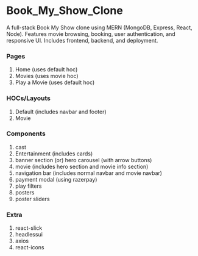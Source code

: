# Book_My_Show_Clone
A full-stack Book My Show clone using MERN (MongoDB, Express, React, Node). Features movie browsing, booking, user authentication, and responsive UI. Includes frontend, backend, and deployment.

### Pages
1. Home (uses default hoc)
2. Movies (uses movie hoc)
3. Play a Movie (uses default hoc)

### HOCs/Layouts
1. Default (includes navbar and footer)
2. Movie

### Components
1. cast
2. Entertainment (includes cards)
3. banner section (or) hero carousel (with arrow buttons)
4. movie (includes hero section and movie info section)
5. navigation bar (includes normal navbar and movie navbar)
6. payment modal (using razerpay)
7. play filters
8. posters
9. poster sliders

### Extra
1. react-slick
2. headlessui
3. axios
4. react-icons